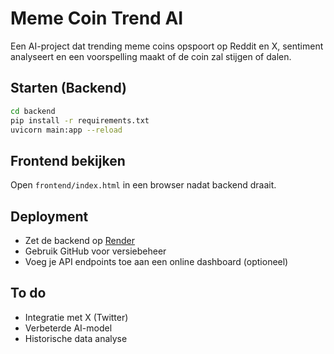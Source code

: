 # Meme Coin Trend AI
Een AI-project dat trending meme coins opspoort op Reddit en X, sentiment analyseert en een voorspelling maakt of de coin zal stijgen of dalen.

## Starten (Backend)
```bash
cd backend
pip install -r requirements.txt
uvicorn main:app --reload
```

## Frontend bekijken
Open `frontend/index.html` in een browser nadat backend draait.

## Deployment
- Zet de backend op [Render](https://render.com)
- Gebruik GitHub voor versiebeheer
- Voeg je API endpoints toe aan een online dashboard (optioneel)

## To do
- Integratie met X (Twitter)
- Verbeterde AI-model
- Historische data analyse
